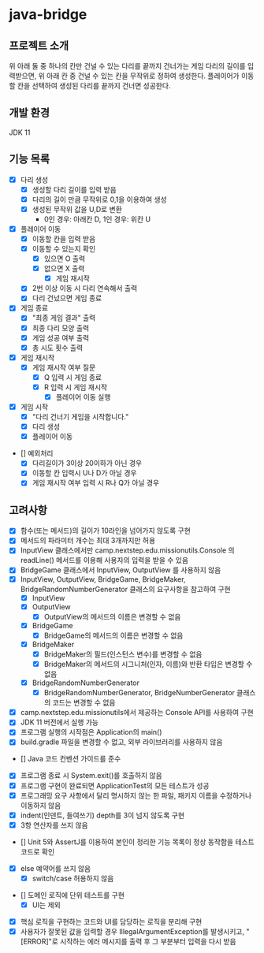 # java-bridge

## 프로젝트 소개
위 아래 둘 중 하나의 칸만 건널 수 있는 다리를 끝까지 건너가는 게임
다리의 길이를 입력받으면, 위 아래 칸 중 건널 수 있는 칸을 무작위로 정하여 생성한다.
플레이어가 이동할 칸을 선택하여 생성된 다리를 끝까지 건너면 성공한다.

## 개발 환경
JDK 11

## 기능 목록
- [x] 다리 생성
  - [x] 생성할 다리 길이를 입력 받음
  - [x] 다리의 길이 만큼 무작위로 0,1을 이용하여 생성
  - [x] 생성된 무작위 값을 U,D로 변환
    - 0인 경우: 아래칸 D, 1인 경우: 위칸 U

- [x] 플레이어 이동
  - [x] 이동할 칸을 입력 받음
  - [x] 이동할 수 있는지 확인
    - [x] 있으면 O 출력
    - [x] 없으면 X 출력
      - [x] 게임 재시작
  - [x] 2번 이상 이동 시 다리 연속해서 출력
  - [x] 다리 건넜으면 게임 종료

- [x] 게임 종료
  - [x] "최종 게임 결과" 출력
  - [x] 최종 다리 모양 출력
  - [x] 게임 성공 여부 출력
  - [x] 총 시도 횟수 출력

- [x] 게임 재시작
  - [x] 게임 재시작 여부 질문
      - [x] Q 입력 시 게임 종료
      - [x] R 입력 시 게임 재시작
        - [x] 플레이어 이동 실행

- [x] 게임 시작
  - [x] "다리 건너기 게임을 시작합니다."
  - [x] 다리 생성
  - [x] 플레이어 이동

- [] 예외처리
  - [x] 다리길이가 3이상 20이하가 아닌 경우
  - [x] 이동할 칸 입력시 U나 D가 아닐 경우
  - [x] 게임 재시작 여부 입력 시 R나 Q가 아닐 경우

## 고려사항
- [x] 함수(또는 메서드)의 길이가 10라인을 넘어가지 않도록 구현
- [x] 메서드의 파라미터 개수는 최대 3개까지만 허용
- [x] InputView 클래스에서만 camp.nextstep.edu.missionutils.Console 의 readLine() 메서드를 이용해 사용자의 입력을 받을 수 있음
- [x] BridgeGame 클래스에서 InputView, OutputView 를 사용하지 않음
- [x] InputView, OutputView, BridgeGame, BridgeMaker, BridgeRandomNumberGenerator 클래스의 요구사항을 참고하여 구현
  - [x] InputView
  - [x] OutputView
    - [x] OutputView의 메서드의 이름은 변경할 수 없음
  - [x] BridgeGame
    - [x] BridgeGame의 메서드의 이름은 변경할 수 없음
  - [x] BridgeMaker
    - [x] BridgeMaker의 필드(인스턴스 변수)를 변경할 수 없음
    - [x] BridgeMaker의 메서드의 시그니처(인자, 이름)와 반환 타입은 변경할 수 없음
  - [x] BridgeRandomNumberGenerator
    - [x] BridgeRandomNumberGenerator, BridgeNumberGenerator 클래스의 코드는 변경할 수 없음
- [x] camp.nextstep.edu.missionutils에서 제공하는 Console API를 사용하여 구현
- [x] JDK 11 버전에서 실행 가능
- [x] 프로그램 실행의 시작점은 Application의 main()
- [x] build.gradle 파일을 변경할 수 없고, 외부 라이브러리를 사용하지 않음
- [] Java 코드 컨벤션 가이드를 준수
- [x] 프로그램 종료 시 System.exit()를 호출하지 않음
- [x] 프로그램 구현이 완료되면 ApplicationTest의 모든 테스트가 성공
- [x] 프로그래밍 요구 사항에서 달리 명시하지 않는 한 파일, 패키지 이름을 수정하거나 이동하지 않음
- [x] indent(인덴트, 들여쓰기) depth를 3이 넘지 않도록 구현
- [x] 3항 연산자를 쓰지 않음
- [] Unit 5와 AssertJ를 이용하여 본인이 정리한 기능 목록이 정상 동작함을 테스트 코드로 확인
- [x] else 예약어를 쓰지 않음
  - [x] switch/case 허용하지 않음
- [] 도메인 로직에 단위 테스트를 구현
  - [x] UI는 제외
- [x] 핵심 로직을 구현하는 코드와 UI를 담당하는 로직을 분리해 구현
- [x] 사용자가 잘못된 값을 입력할 경우 IllegalArgumentException를 발생시키고, "[ERROR]"로 시작하는 에러 메시지를 출력 후 그 부분부터 입력을 다시 받음